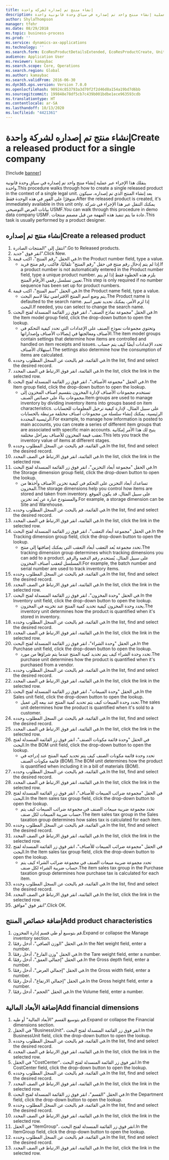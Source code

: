 ```yaml
---
title: إنشاء منتج تم إصداره لشركة واحدة
description: ينقلك هذا الإجراء عبر عملية إنشاء منتج واحد تم إصداره في سياق وحدة قانونية واحدة.
author: ShylaThompson
manager: tfehr
ms.date: 08/29/2018
ms.topic: business-process
ms.prod: ''
ms.service: dynamics-ax-applications
ms.technology: ''
ms.search.form: EcoResProductDetailsExtended, EcoResProductCreate, UnitOfMeasureLookup, DimensionLookup
audience: Application User
ms.reviewer: kamaybac
ms.search.scope: Core, Operations
ms.search.region: Global
ms.author: kamaybac
ms.search.validFrom: 2016-06-30
ms.dyn365.ops.version: Version 7.0.0
ms.openlocfilehash: 90924c853793a3d70f2f2d46d8a154a19bd7d6bb
ms.sourcegitcommit: 199848e78df5cb7c439b001bdbe1ece963593cdb
ms.translationtype: HT
ms.contentlocale: ar-SA
ms.lasthandoff: 10/13/2020
ms.locfileid: "4421361"
---
```

# <a name="create-a-released-product-for-a-single-company"></a><span data-ttu-id="cbd7b-103">إنشاء منتج تم إصداره لشركة واحدة</span><span class="sxs-lookup"><span data-stu-id="cbd7b-103">Create a released product for a single company</span></span>

[!include [banner](../../includes/banner.md)]

<span data-ttu-id="cbd7b-104">ينقلك هذا الإجراء عبر عملية إنشاء منتج واحد تم إصداره في سياق وحدة قانونية واحدة.</span><span class="sxs-lookup"><span data-stu-id="cbd7b-104">This procedure walks through how to create a single released product in the context of a single legal unit.</span></span> <span data-ttu-id="cbd7b-105">بعد إنشاء المنتج الذي تم إصداره، سيكون متوفرًا على الفور في هذه الوحدة فقط.</span><span class="sxs-lookup"><span data-stu-id="cbd7b-105">After the released product is created,  it's immediately available in this unit only.</span></span> <span data-ttu-id="cbd7b-106">يمكنك التنقل عبر هذا الإجراء في شركة بيانات العرض التوضيحي USMF.</span><span class="sxs-lookup"><span data-stu-id="cbd7b-106">You can walk through this procedure in demo data company USMF.</span></span> <span data-ttu-id="cbd7b-107">عادة ما يتم تنفيذ هذه المهمة من قبل مصمم منتجات.</span><span class="sxs-lookup"><span data-stu-id="cbd7b-107">This task is usually performed by a product designer.</span></span>


## <a name="create-a-released-product"></a><span data-ttu-id="cbd7b-108">إنشاء منتج تم إصداره</span><span class="sxs-lookup"><span data-stu-id="cbd7b-108">Create a released product</span></span>
1. <span data-ttu-id="cbd7b-109">انتقل إلى "المنتجات الصادرة‬".</span><span class="sxs-lookup"><span data-stu-id="cbd7b-109">Go to Released products.</span></span>
2. <span data-ttu-id="cbd7b-110">انقر فوق "جديد".</span><span class="sxs-lookup"><span data-stu-id="cbd7b-110">Click New.</span></span>
3. <span data-ttu-id="cbd7b-111">في الحقل "رقم المنتج"، اكتب قيمة.</span><span class="sxs-lookup"><span data-stu-id="cbd7b-111">In the Product number field, type a value.</span></span>
    * <span data-ttu-id="cbd7b-112">إذا لم يتم إدخال رقم منتج في حقل "رقم المنتج" تلقائيًا، فاكتب رقم منتج فريد.</span><span class="sxs-lookup"><span data-stu-id="cbd7b-112">If a product number is not automatically entered in the Product number field, type a unique product number.</span></span> <span data-ttu-id="cbd7b-113">يلزم هذه الخطوة فقط إذا لم يتم تعيين تسلسل رقمي الأرقام المنتج.</span><span class="sxs-lookup"><span data-stu-id="cbd7b-113">This step is only  required if no number sequence has been set up for product numbers.</span></span>  
4. <span data-ttu-id="cbd7b-114">في الحقل "اسم المنتج"، اكتب قيمة.</span><span class="sxs-lookup"><span data-stu-id="cbd7b-114">In the Product name field, type a value.</span></span>
    * <span data-ttu-id="cbd7b-115">يتم وضع اسم المنتج الافتراضي تبعًا لاسم البحث.</span><span class="sxs-lookup"><span data-stu-id="cbd7b-115">The Product name is defaulted to the search name.</span></span> <span data-ttu-id="cbd7b-116">إذا لزم الأمر، يمكنك تحديد تغيير اسم البحث.</span><span class="sxs-lookup"><span data-stu-id="cbd7b-116">If needed, you can select to change the search name.</span></span>  
5. <span data-ttu-id="cbd7b-117">في الحقل "مجموعة نماذج الصنف‬‬"، انقر فوق زر القائمة المنسدلة لفتح البحث.</span><span class="sxs-lookup"><span data-stu-id="cbd7b-117">In the Item model group field, click the drop-down button to open the lookup.</span></span>
    * <span data-ttu-id="cbd7b-118">وتحتوي مجموعات نموذج الصنف على الإعدادات التي تحدد كيفية التحكم في الأصناف ومعالجتها في إيصالات الأصناف وإصداراتها.</span><span class="sxs-lookup"><span data-stu-id="cbd7b-118">The item model groups contain settings that determine how items are controlled and handled on item receipts and issues.</span></span> <span data-ttu-id="cbd7b-119">تحدد الإعدادات أيضًا كيف يتم حساب استهلاك الأصناف.</span><span class="sxs-lookup"><span data-stu-id="cbd7b-119">The settings also determine how the consumption of items are calculated.</span></span>  
6. <span data-ttu-id="cbd7b-120">في القائمة، قم بالبحث عن السجل المطلوب وحدده.</span><span class="sxs-lookup"><span data-stu-id="cbd7b-120">In the list, find and select the desired record.</span></span>
7. <span data-ttu-id="cbd7b-121">في القائمة، انقر فوق الارتباط في الصف المحدد.</span><span class="sxs-lookup"><span data-stu-id="cbd7b-121">In the list, click the link in the selected row.</span></span>
8. <span data-ttu-id="cbd7b-122">في الحقل "مجموعة الأصناف‬‬‬"، انقر فوق زر القائمة المنسدلة لفتح البحث.</span><span class="sxs-lookup"><span data-stu-id="cbd7b-122">In the Item group field, click the drop-down button to open the lookup.</span></span>
    * <span data-ttu-id="cbd7b-123">تستخدم مجموعات الأصناف لإدارة المخزون بتقسيم أصناف المخزون إلى مجموعات بناءً على خصائص الصنف.</span><span class="sxs-lookup"><span data-stu-id="cbd7b-123">Item groups are used to manage inventory by dividing inventory items into groups based on item characteristics.</span></span> <span data-ttu-id="cbd7b-124">على سبيل المثال، لإدارة كيفية ترحيل المعلومات للحسابات الرئيسية، يمكنك إنشاء سلسلة من مجموعات أصناف مختلفة مرتبطة بالحسابات الرئيسية المحددة.</span><span class="sxs-lookup"><span data-stu-id="cbd7b-124">For example, to manage how information is posted to main accounts, you can create a series of different item groups that are associated with specific main accounts.</span></span> <span data-ttu-id="cbd7b-125">يتيح لك هذا الأمر إمكانية تعقب قيمة المخزون للأصناف بمراحل مختلفة.</span><span class="sxs-lookup"><span data-stu-id="cbd7b-125">This lets you track the inventory value of items at different stages.</span></span>  
9. <span data-ttu-id="cbd7b-126">في القائمة، قم بالبحث عن السجل المطلوب وحدده.</span><span class="sxs-lookup"><span data-stu-id="cbd7b-126">In the list, find and select the desired record.</span></span>
10. <span data-ttu-id="cbd7b-127">في القائمة، انقر فوق الارتباط في الصف المحدد.</span><span class="sxs-lookup"><span data-stu-id="cbd7b-127">In the list, click the link in the selected row.</span></span>
11. <span data-ttu-id="cbd7b-128">في الحقل "مجموعة أبعاد التخزين‬‬‬‬‬"، انقر فوق زر القائمة المنسدلة لفتح البحث.</span><span class="sxs-lookup"><span data-stu-id="cbd7b-128">In the Storage dimension group field, click the drop-down button to open the lookup.</span></span>
    * <span data-ttu-id="cbd7b-129">تساعدك أبعاد التخزين على التحكم في كيفية تخزين الأصناف وأخذها من المخزون.</span><span class="sxs-lookup"><span data-stu-id="cbd7b-129">The storage dimensions help you control how items are stored and taken from inventory.</span></span> <span data-ttu-id="cbd7b-130">على سبيل المثال، قد يكون الموقع والمستودع عبارة عن بُعد تخزين.</span><span class="sxs-lookup"><span data-stu-id="cbd7b-130">For example, a storage dimension can be Site and Warehouse.</span></span>  
12. <span data-ttu-id="cbd7b-131">في القائمة، قم بالبحث عن السجل المطلوب وحدده.</span><span class="sxs-lookup"><span data-stu-id="cbd7b-131">In the list, find and select the desired record.</span></span>
13. <span data-ttu-id="cbd7b-132">في القائمة، انقر فوق الارتباط في الصف المحدد.</span><span class="sxs-lookup"><span data-stu-id="cbd7b-132">In the list, click the link in the selected row.</span></span>
14. <span data-ttu-id="cbd7b-133">في الحقل "مجموعة أبعاد التعقب‬"، انقر فوق زر القائمة المنسدلة لفتح البحث.</span><span class="sxs-lookup"><span data-stu-id="cbd7b-133">In the Tracking dimension group field, click the drop-down button to open the lookup.</span></span>
    * <span data-ttu-id="cbd7b-134">تحدد مجموعة بُعد التعقب أبعاد التعقب التي يمكنك إضافتها إلى منتج.</span><span class="sxs-lookup"><span data-stu-id="cbd7b-134">The tracking dimension group determines which tracking dimensions you can add to a product.</span></span> <span data-ttu-id="cbd7b-135">على سبيل المثال، يُستخدم رقم الدفعة والرقم المسلسل لتعقب أصناف المخزون.</span><span class="sxs-lookup"><span data-stu-id="cbd7b-135">For example, the batch number and serial number are used to track inventory items.</span></span>  
15. <span data-ttu-id="cbd7b-136">في القائمة، قم بالبحث عن السجل المطلوب وحدده.</span><span class="sxs-lookup"><span data-stu-id="cbd7b-136">In the list, find and select the desired record.</span></span>
16. <span data-ttu-id="cbd7b-137">في القائمة، انقر فوق الارتباط في الصف المحدد.</span><span class="sxs-lookup"><span data-stu-id="cbd7b-137">In the list, click the link in the selected row.</span></span>
17. <span data-ttu-id="cbd7b-138">في الحقل "وحدة المخزون‬‬‬"، انقر فوق زر القائمة المنسدلة لفتح البحث.</span><span class="sxs-lookup"><span data-stu-id="cbd7b-138">In the Inventory unit field, click the drop-down button to open the lookup.</span></span>
    * <span data-ttu-id="cbd7b-139">يحدد وحدة المخزون كيفية تحديد كمية المنتج عند تخزينه في المخزون.</span><span class="sxs-lookup"><span data-stu-id="cbd7b-139">The inventory unit determines how the product is quantified when it's stored in inventory.</span></span>  
18. <span data-ttu-id="cbd7b-140">في القائمة، قم بالبحث عن السجل المطلوب وحدده.</span><span class="sxs-lookup"><span data-stu-id="cbd7b-140">In the list, find and select the desired record.</span></span>
19. <span data-ttu-id="cbd7b-141">في القائمة، انقر فوق الارتباط في الصف المحدد.</span><span class="sxs-lookup"><span data-stu-id="cbd7b-141">In the list, click the link in the selected row.</span></span>
20. <span data-ttu-id="cbd7b-142">في الحقل "وحدة الشراء‬‬‬"، انقر فوق زر القائمة المنسدلة لفتح البحث.</span><span class="sxs-lookup"><span data-stu-id="cbd7b-142">In the Purchase unit field, click the drop-down button to open the lookup.</span></span>
    * <span data-ttu-id="cbd7b-143">تحدد وحدة الشراء كيف يتم تحديد كمية المنتج عندما يتم شراؤها من مورد.</span><span class="sxs-lookup"><span data-stu-id="cbd7b-143">The purchase unit determines how the product is quantified when it's purchased from a vendor.</span></span>  
21. <span data-ttu-id="cbd7b-144">في القائمة، قم بالبحث عن السجل المطلوب وحدده.</span><span class="sxs-lookup"><span data-stu-id="cbd7b-144">In the list, find and select the desired record.</span></span>
22. <span data-ttu-id="cbd7b-145">في القائمة، انقر فوق الارتباط في الصف المحدد.</span><span class="sxs-lookup"><span data-stu-id="cbd7b-145">In the list, click the link in the selected row.</span></span>
23. <span data-ttu-id="cbd7b-146">في الحقل "وحدة المبيعات‬‬‬"، انقر فوق زر القائمة المنسدلة لفتح البحث.</span><span class="sxs-lookup"><span data-stu-id="cbd7b-146">In the Sales unit field, click the drop-down button to open the lookup.</span></span>
    * <span data-ttu-id="cbd7b-147">تحدد وحدة المبيعات كيف يتم تحديد كمية المنتج عند بيعه إلى عميل.</span><span class="sxs-lookup"><span data-stu-id="cbd7b-147">The sales unit determines how the product is quantified when it's sold to a customer.</span></span>  
24. <span data-ttu-id="cbd7b-148">في القائمة، قم بالبحث عن السجل المطلوب وحدده.</span><span class="sxs-lookup"><span data-stu-id="cbd7b-148">In the list, find and select the desired record.</span></span>
25. <span data-ttu-id="cbd7b-149">في القائمة، انقر فوق الارتباط في الصف المحدد.</span><span class="sxs-lookup"><span data-stu-id="cbd7b-149">In the list, click the link in the selected row.</span></span>
26. <span data-ttu-id="cbd7b-150">في الحقل "وحدة قائمة مكونات الصنف‬‬‬"، انقر فوق زر القائمة المنسدلة لفتح البحث.</span><span class="sxs-lookup"><span data-stu-id="cbd7b-150">In the BOM unit field, click the drop-down button to open the lookup.</span></span>
    * <span data-ttu-id="cbd7b-151">تحدد وحدة قائمة مكونات الصنف كيف يتم تحديد كمية المنتج عند إدراجه في قائمة مكونات الصنف (BOM).</span><span class="sxs-lookup"><span data-stu-id="cbd7b-151">The BOM unit determines how the product is quantified when including it in a bill of materials (BOM).</span></span>  
27. <span data-ttu-id="cbd7b-152">في القائمة، قم بالبحث عن السجل المطلوب وحدده.</span><span class="sxs-lookup"><span data-stu-id="cbd7b-152">In the list, find and select the desired record.</span></span>
28. <span data-ttu-id="cbd7b-153">في القائمة، انقر فوق الارتباط في الصف المحدد.</span><span class="sxs-lookup"><span data-stu-id="cbd7b-153">In the list, click the link in the selected row.</span></span>
29. <span data-ttu-id="cbd7b-154">في الحقل "مجموعة ضرائب المبيعات للأصناف‬"، انقر فوق زر القائمة المنسدلة لفتح البحث.</span><span class="sxs-lookup"><span data-stu-id="cbd7b-154">In the Item sales tax group field, click the drop-down button to open the lookup.</span></span>
    * <span data-ttu-id="cbd7b-155">تحدد مجموعة ضريبة مبيعات الصنف في مجموعة ضرائب المبيعات كيف يتم حساب ضريبة المبيعات لكل صنف.</span><span class="sxs-lookup"><span data-stu-id="cbd7b-155">The item sales tax group in the Sales taxation group determines how sales tax is calculated for each item.</span></span>  
30. <span data-ttu-id="cbd7b-156">في القائمة، قم بالبحث عن السجل المطلوب وحدده.</span><span class="sxs-lookup"><span data-stu-id="cbd7b-156">In the list, find and select the desired record.</span></span>
31. <span data-ttu-id="cbd7b-157">في القائمة، انقر فوق الارتباط في الصف المحدد.</span><span class="sxs-lookup"><span data-stu-id="cbd7b-157">In the list, click the link in the selected row.</span></span>
32. <span data-ttu-id="cbd7b-158">في الحقل "مجموعة ضرائب المبيعات للأصناف‬"، انقر فوق زر القائمة المنسدلة لفتح البحث.</span><span class="sxs-lookup"><span data-stu-id="cbd7b-158">In the Item sales tax group field, click the drop-down button to open the lookup.</span></span>
    * <span data-ttu-id="cbd7b-159">تحدد مجموعة ضريبة مبيعات الصنف في مجموعة ضرائب الشراء كيف يتم حساب ضريبة الشراء لكل صنف.</span><span class="sxs-lookup"><span data-stu-id="cbd7b-159">The item sales tax group in the Purchase taxation group determines how purchase tax is calculated for each item.</span></span>  
33. <span data-ttu-id="cbd7b-160">في القائمة، قم بالبحث عن السجل المطلوب وحدده.</span><span class="sxs-lookup"><span data-stu-id="cbd7b-160">In the list, find and select the desired record.</span></span>
34. <span data-ttu-id="cbd7b-161">في القائمة، انقر فوق الارتباط في الصف المحدد.</span><span class="sxs-lookup"><span data-stu-id="cbd7b-161">In the list, click the link in the selected row.</span></span>
35. <span data-ttu-id="cbd7b-162">انقر فوق "موافق".</span><span class="sxs-lookup"><span data-stu-id="cbd7b-162">Click OK.</span></span>

## <a name="add-product-characteristics"></a><span data-ttu-id="cbd7b-163">إضافة خصائص المنتج</span><span class="sxs-lookup"><span data-stu-id="cbd7b-163">Add product characteristics</span></span>
1. <span data-ttu-id="cbd7b-164">قم بتوسيع أو طي قسم إدارة المخزون.</span><span class="sxs-lookup"><span data-stu-id="cbd7b-164">Expand or collapse the Manage inventory section.</span></span>
2. <span data-ttu-id="cbd7b-165">في الحقل "الوزن الصافي‬"، أدخل رقمًا.</span><span class="sxs-lookup"><span data-stu-id="cbd7b-165">In the Net weight field, enter a number.</span></span>
3. <span data-ttu-id="cbd7b-166">في الحقل "وزن الفارغ‬"، أدخل رقمًا.</span><span class="sxs-lookup"><span data-stu-id="cbd7b-166">In the Tare weight field, enter a number.</span></span>
4. <span data-ttu-id="cbd7b-167">في الحقل "إجمالي العمق‬"، أدخل رقمًا.</span><span class="sxs-lookup"><span data-stu-id="cbd7b-167">In the Gross depth field, enter a number.</span></span>
5. <span data-ttu-id="cbd7b-168">في الحقل "إجمالي العرض‬‬"، أدخل رقمًا.</span><span class="sxs-lookup"><span data-stu-id="cbd7b-168">In the Gross width field, enter a number.</span></span>
6. <span data-ttu-id="cbd7b-169">في الحقل "إجمالي الارتفاع‬"، أدخل رقمًا.</span><span class="sxs-lookup"><span data-stu-id="cbd7b-169">In the Gross height field, enter a number.</span></span>
7. <span data-ttu-id="cbd7b-170">في الحقل "الحجم‬"، أدخل رقمًا.</span><span class="sxs-lookup"><span data-stu-id="cbd7b-170">In the Volume field, enter a number.</span></span>

## <a name="add-financial-dimensions"></a><span data-ttu-id="cbd7b-171">إضافة الأبعاد المالية</span><span class="sxs-lookup"><span data-stu-id="cbd7b-171">Add financial dimensions</span></span>
1. <span data-ttu-id="cbd7b-172">قم بتوسيع القسم "الأبعاد المالية" أو طيه.</span><span class="sxs-lookup"><span data-stu-id="cbd7b-172">Expand or collapse the Financial dimensions section.</span></span>
2. <span data-ttu-id="cbd7b-173">في الحقل "BusinessUnit‬‬‬"، انقر فوق زر القائمة المنسدلة لفتح البحث.</span><span class="sxs-lookup"><span data-stu-id="cbd7b-173">In the BusinessUnit field, click the drop-down button to open the lookup.</span></span>
3. <span data-ttu-id="cbd7b-174">في القائمة، قم بالبحث عن السجل المطلوب وحدده.</span><span class="sxs-lookup"><span data-stu-id="cbd7b-174">In the list, find and select the desired record.</span></span>
4. <span data-ttu-id="cbd7b-175">في القائمة، انقر فوق الارتباط في الصف المحدد.</span><span class="sxs-lookup"><span data-stu-id="cbd7b-175">In the list, click the link in the selected row.</span></span>
5. <span data-ttu-id="cbd7b-176">في الحقل "CostCenter"، انقر فوق زر القائمة المنسدلة لفتح البحث.</span><span class="sxs-lookup"><span data-stu-id="cbd7b-176">In the CostCenter field, click the drop-down button to open the lookup.</span></span>
6. <span data-ttu-id="cbd7b-177">في القائمة، قم بالبحث عن السجل المطلوب وحدده.</span><span class="sxs-lookup"><span data-stu-id="cbd7b-177">In the list, find and select the desired record.</span></span>
7. <span data-ttu-id="cbd7b-178">في القائمة، انقر فوق الارتباط في الصف المحدد.</span><span class="sxs-lookup"><span data-stu-id="cbd7b-178">In the list, click the link in the selected row.</span></span>
8. <span data-ttu-id="cbd7b-179">في الحقل "القسم"، انقر فوق زر القائمة المنسدلة لفتح البحث.</span><span class="sxs-lookup"><span data-stu-id="cbd7b-179">In the Department field, click the drop-down button to open the lookup.</span></span>
9. <span data-ttu-id="cbd7b-180">في القائمة، قم بالبحث عن السجل المطلوب وحدده.</span><span class="sxs-lookup"><span data-stu-id="cbd7b-180">In the list, find and select the desired record.</span></span>
10. <span data-ttu-id="cbd7b-181">في القائمة، انقر فوق الارتباط في الصف المحدد.</span><span class="sxs-lookup"><span data-stu-id="cbd7b-181">In the list, click the link in the selected row.</span></span>
11. <span data-ttu-id="cbd7b-182">في الحقل "ItemGroup"، انقر فوق زر القائمة المنسدلة لفتح البحث.</span><span class="sxs-lookup"><span data-stu-id="cbd7b-182">In the ItemGroup field, click the drop-down button to open the lookup.</span></span>
12. <span data-ttu-id="cbd7b-183">في القائمة، قم بالبحث عن السجل المطلوب وحدده.</span><span class="sxs-lookup"><span data-stu-id="cbd7b-183">In the list, find and select the desired record.</span></span>
13. <span data-ttu-id="cbd7b-184">في القائمة، انقر فوق الارتباط في الصف المحدد.</span><span class="sxs-lookup"><span data-stu-id="cbd7b-184">In the list, click the link in the selected row.</span></span>

